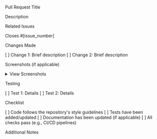 Pull Request Title
<!-- Provide a short and descriptive title for your pull request -->

Description
<!-- Describe your changes in detail. Include the motivation and context behind the change -->

Related Issues
<!-- List any related issues or tickets (e.g., "Fixes #123" or "Closes #456") -->
Closes #[issue_number]

Changes Made
<!-- Highlight key changes in this pull request -->
[ ] Change 1: Brief description
[ ] Change 2: Brief description

Screenshots (if applicable)
<!-- Include screenshots or GIFs to show the changes visually -->
<details>
<summary>View Screenshots</summary>
<img src="path_to_image" alt="Screenshot of changes" />
</details>

Testing
<!-- Describe the testing process and outcomes -->
[ ] Test 1: Details
[ ] Test 2: Details

Checklist
<!-- Ensure the following tasks are completed -->
[ ] Code follows the repository's style guidelines
[ ] Tests have been added/updated
[ ] Documentation has been updated (if applicable)
[ ] All checks pass (e.g., CI/CD pipelines)

Additional Notes
<!-- Include any additional notes or context -->
